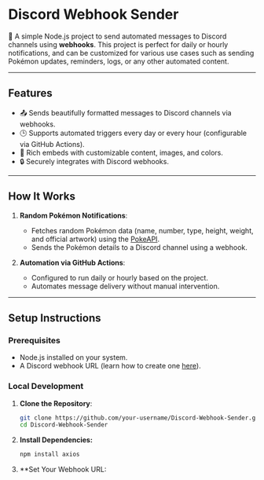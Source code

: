 # **Discord Webhook Sender**

🚀 A simple Node.js project to send automated messages to Discord channels using **webhooks**. This project is perfect for daily or hourly notifications, and can be customized for various use cases such as sending Pokémon updates, reminders, logs, or any other automated content.

---

## **Features**

- 📤 Sends beautifully formatted messages to Discord channels via webhooks.
- 🕒 Supports automated triggers every day or every hour (configurable via GitHub Actions).
- 🎨 Rich embeds with customizable content, images, and colors.
- 🔒 Securely integrates with Discord webhooks.

---

## **How It Works**

1. **Random Pokémon Notifications**:
   - Fetches random Pokémon data (name, number, type, height, weight, and official artwork) using the [PokeAPI](https://pokeapi.co/).
   - Sends the Pokémon details to a Discord channel using a webhook.

2. **Automation via GitHub Actions**:
   - Configured to run daily or hourly based on the project.
   - Automates message delivery without manual intervention.

---

## **Setup Instructions**

### Prerequisites
- Node.js installed on your system.
- A Discord webhook URL (learn how to create one [here](https://support.discord.com/hc/en-us/articles/228383668-Intro-to-Webhooks)).

### Local Development
1. **Clone the Repository**:
   ```bash
   git clone https://github.com/your-username/Discord-Webhook-Sender.git
   cd Discord-Webhook-Sender
2. **Install Dependencies:**
    ```bash
    npm install axios
3. **Set Your Webhook URL:

